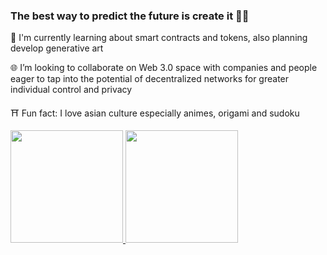 ### The best way to predict the future is create it 👩‍💻 


<p>🌌 I'm currently learning about smart contracts and tokens, also planning develop generative art</p> 
<p>🌐 I’m looking to collaborate on Web 3.0 space with companies and people eager to tap into the potential of decentralized networks for greater individual control and privacy</p> 
<p>⛩️ Fun fact: I love asian culture especially animes, origami and sudoku</p>

<div>
   <a href="http://www.github.com/cyber-konan">
    <img height="180em"  src="https://github-readme-streak-stats.herokuapp.com/?user=cyber-konan&theme=dark&hide_border=true&layout=compact">
    <img height="180em"  src="https://github-readme-stats.vercel.app/api/top-langs/?username=cyber-konan&theme=dark&hide_border=true&layout=compact">
   </a>
</div>

